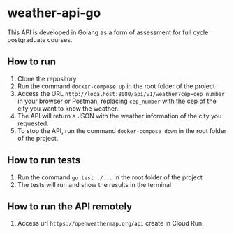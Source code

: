 # weather-api-go
This API is developed in Golang as a form of assessment for full cycle postgraduate courses.

## How to run

1) Clone the repository
2) Run the command `docker-compose up` in the root folder of the project
3) Access the URL `http://localhost:8080/api/v1/weather?cep=cep_number` in your browser or Postman, replacing `cep_number` with the cep of the city you want to know the weather.
4) The API will return a JSON with the weather information of the city you requested.
5) To stop the API, run the command `docker-compose down` in the root folder of the project.

## How to run tests

1) Run the command `go test ./...` in the root folder of the project
2) The tests will run and show the results in the terminal

## How to run the API remotely

1) Access url `https://openweathermap.org/api` create in Cloud Run.